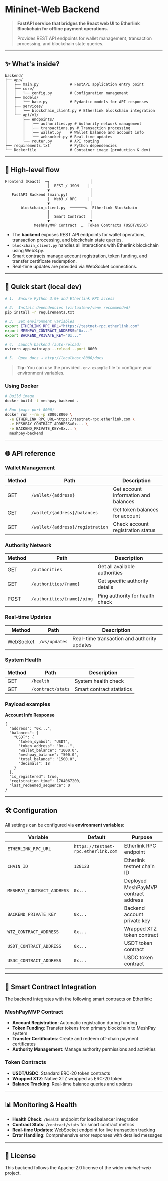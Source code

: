 # Mininet-Web Backend

> **FastAPI service that bridges the React web UI to Etherlink Blockchain for offline payment operations.**
>
> Provides REST API endpoints for wallet management, transaction processing, and blockchain state queries.

---

## ✨ What's inside?

```
backend/
├── app/
│   ├── main.py              # FastAPI application entry point
│   ├── core/
│   │   └── config.py        # Configuration management
│   ├── models/
│   │   └── base.py          # Pydantic models for API responses
│   ├── services/
│   │   └── blockchain_client.py # Etherlink blockchain integration
│   └── api/v1/
│       ├── endpoints/
│       │   ├── authorities.py # Authority network management
│       │   ├── transactions.py # Transaction processing
│       │   ├── wallet.py    # Wallet balance and account info
│       │   └── websocket.py # Real-time updates
│       └── router.py        # API routing
├── requirements.txt         # Python dependencies
└── Dockerfile               # Container image (production & dev)
```

---

## 🔌 High-level flow

```text
Frontend (React)  ─┐                  │
                   │  REST / JSON    │
                   ▼                  │
   FastAPI Backend (main.py)          │
                   │  Web3 / RPC     │
                   ▼                  │
       blockchain_client.py  ───────►  Etherlink Blockchain
                   │                  │
                   │  Smart Contract  │
                   ▼                  ▼
             MeshPayMVP Contract  …  Token Contracts (USDT/USDC)
```

* The **backend** exposes REST API endpoints for wallet operations, transaction processing, and blockchain state queries.
* `blockchain_client.py` handles all interactions with Etherlink blockchain using Web3.py.
* Smart contracts manage account registration, token funding, and transfer certificate redemption.
* Real-time updates are provided via WebSocket connections.

---

## 🚀 Quick start (local dev)

```bash
# 1.  Ensure Python 3.9+ and Etherlink RPC access

# 2.  Install dependencies (virtualenv/venv recommended)
pip install -r requirements.txt

# 3.  Set environment variables
export ETHERLINK_RPC_URL="https://testnet-rpc.etherlink.com"
export MESHPAY_CONTRACT_ADDRESS="0x..."
export BACKEND_PRIVATE_KEY="0x..."

# 4.  Launch backend (auto-reload)
uvicorn app.main:app --reload --port 8000

# 5.  Open docs → http://localhost:8000/docs
```

> **Tip:** You can use the provided `.env.example` file to configure your environment variables.

### Using Docker

```bash
# Build image
docker build -t meshpay-backend .

# Run (maps port 8000)
docker run --rm -p 8000:8000 \
  -e ETHERLINK_RPC_URL=https://testnet-rpc.etherlink.com \
  -e MESHPAY_CONTRACT_ADDRESS=0x... \
  -e BACKEND_PRIVATE_KEY=0x... \
  meshpay-backend
```

---

## 🌐 API reference

### Wallet Management

| Method | Path | Description |
|--------|------|-------------|
| GET | `/wallet/{address}` | Get account information and balances |
| GET | `/wallet/{address}/balances` | Get token balances for account |
| GET | `/wallet/{address}/registration` | Check account registration status |

### Authority Network

| Method | Path | Description |
|--------|------|-------------|
| GET | `/authorities` | Get all available authorities |
| GET | `/authorities/{name}` | Get specific authority details |
| POST | `/authorities/{name}/ping` | Ping authority for health check |

### Real-time Updates

| Method | Path | Description |
|--------|------|-------------|
| WebSocket | `/ws/updates` | Real-time transaction and authority updates |

### System Health

| Method | Path | Description |
|--------|------|-------------|
| GET | `/health` | System health check |
| GET | `/contract/stats` | Smart contract statistics |

### Payload examples

**Account Info Response**
```jsonc
{
  "address": "0x...",
  "balances": {
    "USDT": {
      "token_symbol": "USDT",
      "token_address": "0x...",
      "wallet_balance": "1000.0",
      "meshpay_balance": "500.0",
      "total_balance": "1500.0",
      "decimals": 18
    }
  },
  "is_registered": true,
  "registration_time": 1704067200,
  "last_redeemed_sequence": 0
}
```

---

## 🛠️ Configuration

All settings can be configured via **environment variables**:

| Variable | Default | Purpose |
|----------|---------|---------|
| `ETHERLINK_RPC_URL` | `https://testnet-rpc.etherlink.com` | Etherlink RPC endpoint |
| `CHAIN_ID` | `128123` | Etherlink testnet chain ID |
| `MESHPAY_CONTRACT_ADDRESS` | `0x...` | Deployed MeshPayMVP contract address |
| `BACKEND_PRIVATE_KEY` | `0x...` | Backend account private key |
| `WTZ_CONTRACT_ADDRESS` | `0x...` | Wrapped XTZ token contract |
| `USDT_CONTRACT_ADDRESS` | `0x...` | USDT token contract |
| `USDC_CONTRACT_ADDRESS` | `0x...` | USDC token contract |

---

## 🔧 Smart Contract Integration

The backend integrates with the following smart contracts on Etherlink:

### MeshPayMVP Contract
- **Account Registration**: Automatic registration during funding
- **Token Funding**: Transfer tokens from primary blockchain to MeshPay system
- **Transfer Certificates**: Create and redeem off-chain payment certificates
- **Authority Management**: Manage authority permissions and activities

### Token Contracts
- **USDT/USDC**: Standard ERC-20 token contracts
- **Wrapped XTZ**: Native XTZ wrapped as ERC-20 token
- **Balance Tracking**: Real-time balance queries and updates

---

## 📊 Monitoring & Health

- **Health Check**: `/health` endpoint for load balancer integration
- **Contract Stats**: `/contract/stats` for smart contract metrics
- **Real-time Updates**: WebSocket endpoint for live transaction tracking
- **Error Handling**: Comprehensive error responses with detailed messages

---

## 📜 License

This backend follows the Apache-2.0 license of the wider *mininet-web* project. 